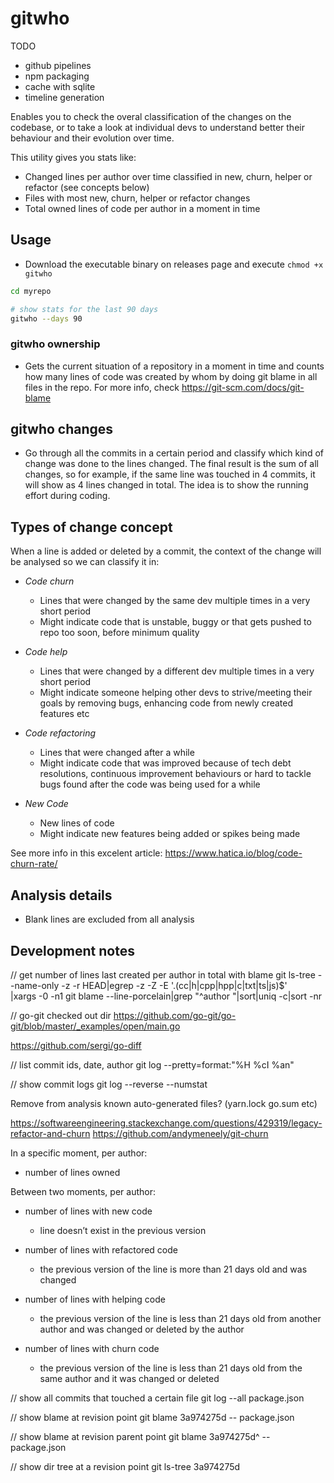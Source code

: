 # gitwho

TODO
  - github pipelines
  - npm packaging
  - cache with sqlite
  - timeline generation

Enables you to check the overal classification of the changes on the codebase, or to take a look at individual devs to understand better their behaviour and their evolution over time.

This utility gives you stats like:
  - Changed lines per author over time classified in new, churn, helper or refactor (see concepts below)
  - Files with most new, churn, helper or refactor changes
  - Total owned lines of code per author in a moment in time

## Usage

* Download the executable binary on releases page and execute `chmod +x gitwho`

```sh
cd myrepo

# show stats for the last 90 days
gitwho --days 90

```

### gitwho ownership

* Gets the current situation of a repository in a moment in time and counts how many lines of code was created by whom by doing git blame in all files in the repo. For more info, check https://git-scm.com/docs/git-blame


## gitwho changes

* Go through all the commits in a certain period and classify which kind of change was done to the lines changed. The final result is the sum of all changes, so for example, if the same line was touched in 4 commits, it will show as 4 lines changed in total. The idea is to show the running effort during coding.

## Types of change concept

When a line is added or deleted by a commit, the context of the change will be analysed so we can classify it in:

- *Code churn*
  - Lines that were changed by the same dev multiple times in a very short period
  - Might indicate code that is unstable, buggy or that gets pushed to repo too soon, before minimum quality

- *Code help*
  - Lines that were changed by a different dev multiple times in a very short period
  - Might indicate someone helping other devs to strive/meeting their goals by removing bugs, enhancing code from newly created features etc

- *Code refactoring*
  - Lines that were changed after a while
  - Might indicate code that was improved because of tech debt resolutions, continuous improvement behaviours or hard to tackle bugs found after the code was being used for a while

- *New Code*
  - New lines of code
  - Might indicate new features being added or spikes being made

See more info in this excelent article: https://www.hatica.io/blog/code-churn-rate/

## Analysis details

- Blank lines are excluded from all analysis

## Development notes

// get number of lines last created per author in total with blame
git ls-tree --name-only -z -r HEAD|egrep -z -Z -E '\.(cc|h|cpp|hpp|c|txt|ts|js)$' \
  |xargs -0 -n1 git blame --line-porcelain|grep "^author "|sort|uniq -c|sort -nr


// go-git checked out dir
https://github.com/go-git/go-git/blob/master/_examples/open/main.go

https://github.com/sergi/go-diff

// list commit ids, date, author
git log --pretty=format:"%H %cI %an"

// show commit logs
git log --reverse --numstat



Remove from analysis known auto-generated files? (yarn.lock go.sum etc)


https://softwareengineering.stackexchange.com/questions/429319/legacy-refactor-and-churn
https://github.com/andymeneely/git-churn



In a specific moment, per author:
  - number of lines owned

Between two moments, per author:

  - number of lines with new code
     - line doesn’t exist in the previous version

  - number of lines with refactored code
     - the previous version of the line is more than 21 days old and was changed

  - number of lines with helping code
     - the previous version of the line is less than 21 days old from another author and was changed or deleted by the author

  - number of lines with churn code
     - the previous version of the line is less than 21 days old from the same author and it was changed or deleted


// show all commits that touched a certain file
git log --all package.json

// show blame at revision point
git blame 3a974275d -- package.json

// show blame at revision parent point
git blame 3a974275d^ -- package.json

// show dir tree at a revision point
git ls-tree 3a974275d

